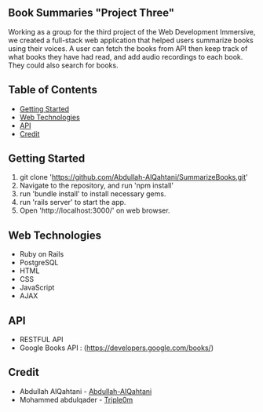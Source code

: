 ## Book Summaries "Project Three"

Working as a group for the third project of the Web Development Immersive, we created a full-stack web application that helped users summarize books using their voices. A user can fetch the books from API then keep track of what books they have had read, and add audio recordings to each book. They could also search for books. 

## Table of Contents

* [Getting Started](#Getting)
* [Web Technologies](#Web)
* [API](#API)
* [Credit](#Credit)



## Getting Started
1. git clone 'https://github.com/Abdullah-AlQahtani/SummarizeBooks.git'
2. Navigate to the repository, and run 'npm install'
3. run 'bundle install' to install necessary gems.
4. run 'rails server' to start the app.
5. Open 'http://localhost:3000/' on web browser.

## Web Technologies
* Ruby on Rails
* PostgreSQL 
* HTML
* CSS
* JavaScript
* AJAX

## API
* RESTFUL API
* Google Books API : (https://developers.google.com/books/)

## Credit

* Abdullah AlQahtani - [Abdullah-AlQahtani](https://github.com/Abdullah-AlQahtani)
* Mohammed abdulqader - [Triple0m](https://github.com/triple0m)

